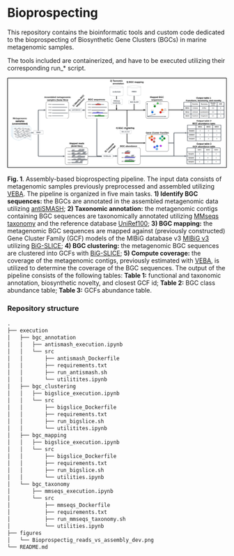 # Bioprospecting

This repository contains the bioinformatic tools and custom code dedicated to the bioprospecting of Biosynthetic Gene Clusters (BGCs) in marine metagenomic samples.

The tools included are containerized, and have to be executed utilizing their corresponding run_* script. 

<a name="figure1">
</a>

![Figure 1](./figures/Bioprospectig_reads_vs_assembly_dev.png)

**Fig. 1**. Assembly-based bioprospecting pipeline. The input data consists of metagenomic samples previously preprocessed and assembled utilizing [VEBA](https://github.com/jolespin/veba). The pipeline is organized in five main tasks. **1) Identify BGC sequences:** the BGCs are annotated in the assembled metagenomic data utilizing [antiSMASH](https://github.com/antismash/antismash); **2) Taxonomic annotation:** the metagenomic contigs containing BGC sequences are taxonomically annotated utilizing [MMseqs taxonomy](https://github.com/soedinglab/MMseqs2#taxonomy) and the reference database [UniRef100](https://www.uniprot.org/help/uniref); **3) BGC mapping:** the metagenomic BGC sequences are mapped against (previously constructed) Gene Cluster Family (GCF) models of the MIBiG database v3 [MIBiG v3](https://mibig.secondarymetabolites.org/) utilizing [BiG-SLICE](https://github.com/pereiramemo/bigslice); **4) BGC clustering:** the metagenomic BGC sequences are clustered into GCFs with [BiG-SLICE](https://github.com/pereiramemo/bigslice); **5) Compute coverage:** the coverage of the metagenomic contigs, previously estimated with [VEBA](https://github.com/jolespin/veba), is utilized to determine the coverage of the BGC sequences. The output of the pipeline consists of the following tables: **Table 1:** functional and taxonomic annotation, biosynthetic novelty, and closest GCF id; **Table 2:** BGC class abundance table; **Table 3:** GCFs abundance table.

### Repository structure
```
.
├── execution
│   ├── bgc_annotation
│   │   ├── antismash_execution.ipynb
│   │   └── src
│   │       ├── antismash_Dockerfile
│   │       ├── requirements.txt
│   │       ├── run_antismash.sh
│   │       └── utilitites.ipynb
│   ├── bgc_clustering
│   │   ├── bigslice_execution.ipynb
│   │   └── src
│   │       ├── bigslice_Dockerfile
│   │       ├── requirements.txt
│   │       ├── run_bigslice.sh
│   │       └── utilitites.ipynb
│   ├── bgc_mapping
│   │   ├── bigslice_execution.ipynb
│   │   └── src
│   │       ├── bigslice_Dockerfile
│   │       ├── requirements.txt
│   │       ├── run_bigslice.sh
│   │       └── utilities.ipynb
│   └── bgc_taxonomy
│       ├── mmseqs_execution.ipynb
│       └── src
│           ├── mmseqs_Dockerfile
│           ├── requirements.txt
│           ├── run_mmseqs_taxonomy.sh
│           └── utilities.ipynb
├── figures
│   └── Bioprospectig_reads_vs_assembly_dev.png
└── README.md
```